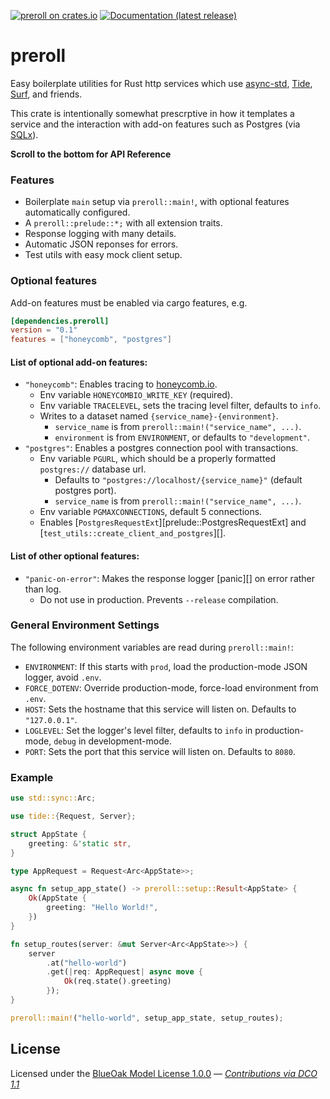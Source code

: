 [![preroll on crates.io](https://img.shields.io/crates/v/preroll)](https://crates.io/crates/preroll) [![Documentation (latest release)](https://docs.rs/preroll/badge.svg)](https://docs.rs/preroll/)

# preroll

Easy boilerplate utilities for Rust http services which use [async-std][], [Tide][], [Surf][], and friends.

This crate is intentionally somewhat prescrptive in how it templates a service and the interaction with
add-on features such as Postgres (via [SQLx][]).

**Scroll to the bottom for API Reference**

### Features

- Boilerplate `main` setup via `preroll::main!`, with optional features automatically configured.
- A `preroll::prelude::*;` with all extension traits.
- Response logging with many details.
- Automatic JSON reponses for errors.
- Test utils with easy mock client setup.

### Optional features
Add-on features must be enabled via cargo features, e.g.

```toml
[dependencies.preroll]
version = "0.1"
features = ["honeycomb", "postgres"]
```

#### List of optional add-on features:
- `"honeycomb"`: Enables tracing to [honeycomb.io].
    - Env variable `HONEYCOMBIO_WRITE_KEY` (required).
    - Env variable `TRACELEVEL`, sets the tracing level filter, defaults to `info`.
    - Writes to a dataset named `{service_name}-{environment}`.
        - `service_name` is from `preroll::main!("service_name", ...)`.
        - `environment` is from `ENVIRONMENT`, or defaults to `"development"`.
- `"postgres"`: Enables a postgres connection pool with transactions.
    - Env variable `PGURL`, which should be a properly formatted `postgres://` database url.
        - Defaults to `"postgres://localhost/{service_name}"` (default postgres port).
        - `service_name` is from `preroll::main!("service_name", ...)`.
    - Env variable `PGMAXCONNECTIONS`, default 5 connections.
    - Enables [`PostgresRequestExt`][prelude::PostgresRequestExt] and [`test_utils::create_client_and_postgres`][].

#### List of other optional features:
- `"panic-on-error"`: Makes the response logger [panic][] on error rather than log.
    - Do not use in production. Prevents `--release` compilation.

### General Environment Settings
The following environment variables are read during `preroll::main!`:
- `ENVIRONMENT`: If this starts with `prod`, load the production-mode JSON logger, avoid `.env`.
- `FORCE_DOTENV`: Override production-mode, force-load environment from `.env`.
- `HOST`: Sets the hostname that this service will listen on. Defaults to `"127.0.0.1"`.
- `LOGLEVEL`: Set the logger's level filter, defaults to `info` in production-mode, `debug` in development-mode.
- `PORT`: Sets the port that this service will listen on. Defaults to `8080`.

### Example

```rust
use std::sync::Arc;

use tide::{Request, Server};

struct AppState {
    greeting: &'static str,
}

type AppRequest = Request<Arc<AppState>>;

async fn setup_app_state() -> preroll::setup::Result<AppState> {
    Ok(AppState {
        greeting: "Hello World!",
    })
}

fn setup_routes(server: &mut Server<Arc<AppState>>) {
    server
        .at("hello-world")
        .get(|req: AppRequest| async move {
            Ok(req.state().greeting)
        });
}

preroll::main!("hello-world", setup_app_state, setup_routes);
```

[async-std]: https://async.rs/
[honeycomb.io]: https://www.honeycomb.io/
[SQLx]: https://github.com/launchbadge/sqlx#sqlx
[Surf]: https://github.com/http-rs/surf#surf
[Tide]: https://github.com/http-rs/tide#tide

## License

Licensed under the [BlueOak Model License 1.0.0](LICENSE.md) — _[Contributions via DCO 1.1](contributing.md#developers-certificate-of-origin)_
